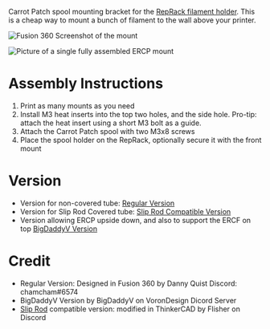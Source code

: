 Carrot Patch spool mounting bracket for the [RepRack filament holder](https://www.prusaprinters.org/prints/129024-reprack-open-source-spool-holder-and-storage-syste). This is a cheap way to mount a bunch of filament to the wall above your printer.

![Fusion 360 Screenshot of the mount](images/ercp_cad.png)

![Picture of a single fully assembled ERCP mount](images/ercp_single.jpg)

# Assembly Instructions

1. Print as many mounts as you need
2. Install M3 heat inserts into the top two holes, and the side hole. Pro-tip: attach the heat insert using a short M3 bolt as a guide.
3. Attach the Carrot Patch spool with two M3x8 screws
4. Place the spool holder on the RepRack, optionally secure it with the front mount

# Version
* Version for non-covered tube: [Regular Version](RepRackErcfMount.stl)
* Version for Slip Rod Covered tube: [Slip Rod Compatible Version](RepRackErctMount_SlipRod.stl)
* Version allowing ERCP upside down, and also to support the ERCF on top [BigDaddyV Version](ERCF_Reprack_Mount_-_BigDaddyV_mod)
  
# Credit
* Regular Version: Designed in Fusion 360 by Danny Quist Discord: chamcham#6574
* BigDaddyV Version by BigDaddyV on VoronDesign Dicord Server
* [Slip Rod](https://www.printables.com/fr/model/135700-slip-rod-cover-for-reprack-and-repbox) compatible version: modified in ThinkerCAD by Flisher on Discord